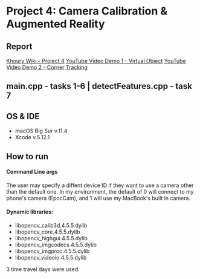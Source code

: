 # Project 4: Camera Calibration & Augmented Reality
## Report
[Khoury Wiki - Project 4](https://wiki.khoury.northeastern.edu/pages/viewpage.action?pageId=108652024)
[YouTube Video Demo 1 - Virtual Object](https://youtu.be/wt5NadSiemE)
[YouTube Video Demo 2 - Corner Tracking](https://youtu.be/3BRS64pT6BQ)

## main.cpp - tasks 1-6 | detectFeatures.cpp - task 7

## OS & IDE
- macOS Big Sur v.11.4
- Xcode v.5.12.1

## How to run

#### Command Line args
The user may specify a diffent device ID if they want to use a camera other than the default one. In my environment, the default of 0 will connect to my phone's camera (EpocCam), and 1 will use my MacBook's built in camera.

#### Dynamic libraries:
- libopencv_calib3d.4.5.5.dylib
- libopencv_core.4.5.5.dylib
- libopencv_highgui.4.5.5.dylib
- libopencv_imgcodecs.4.5.5.dylib
- libopencv_imgproc.4.5.5.dylib
- libopencv_videoio.4.5.5.dylib

3 time travel days were used.